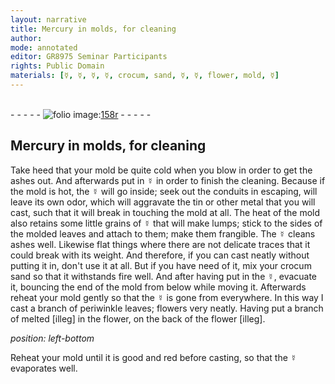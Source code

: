 ```yaml
---
layout: narrative
title: Mercury in molds, for cleaning
author:
mode: annotated
editor: GR8975 Seminar Participants
rights: Public Domain
materials: [☿, ☿, ☿, ☿, crocum, sand, ☿, ☿, flower, mold, ☿]
---
```


 <br/>- - - - - <a href="http://gallica.bnf.fr/ark:/12148/btv1b10500001g/f321.item.zoom"><img src="../assets/photo-icon.png" alt="folio image: " style="display:inline-block; margin-bottom:-3px;"/>158r</a> - - - - - <br/> 
## Mercury in molds, for cleaning

 
Take heed that your mold be quite cold when you blow in order to get the ashes out. And afterwards put in <span class="material">☿</span> in order to finish the cleaning. Because if the mold is hot, the <span class="material">☿</span> will go inside; seek out the conduits in escaping, will leave its own odor, which will aggravate the tin or other metal that you will cast, such that it will break in touching the mold at all. The heat of the mold also retains some little grains of <span class="material">☿</span> that will make lumps; stick to the sides of the molded leaves and attach to them; make them frangible. The <span class="material">☿</span> cleans ashes well. Likewise flat things where there are not delicate traces that it could break with its weight. And therefore, if you can cast neatly without putting it in, don't use it at all. But if you have need of it, mix your <span class="material">crocum sand</span> so that it withstands fire well. And after having put in the <span class="material">☿</span>, evacuate it, bouncing the end of the mold from below while moving it. Afterwards reheat your mold gently so that the <span class="material">☿</span> is gone from everywhere. In this way I cast a branch of periwinkle leaves; flowers very neatly. Having put a branch of melted [illeg] in the flower, on the back of the <span class="material">flower</span> [illeg].
 
*position: left-bottom*

Reheat your <span class="material">mold</span> until it is good and red before casting, so that the <span class="material">☿</span> evaporates well.
 